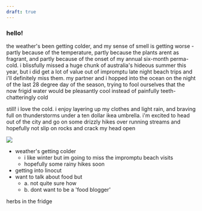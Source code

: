 ```yaml
---
draft: true
---
```

### hello!
the weather's been getting colder, and my sense of smell is getting worse - partly because of the temperature, partly because the plants arent as fragrant, and partly because of the onset of my annual six-month perma-cold. i blissfully missed a huge chunk of australia's hideous summer this year, but i did get a lot of value out of impromptu late night beach trips and i'll definitely miss them. my partner and i hopped into the ocean on the night of the last 28 degree day of the season, trying to fool ourselves that the now frigid water would be pleasantly cool instead of painfully teeth-chatteringly cold

still! i love the cold. i enjoy layering up my clothes and light rain, and braving full on thunderstorms under a ten dollar ikea umbrella. i'm excited to head out of the city and go on some drizzly hikes over running streams and hopefully not slip on rocks and crack my head open

![](/_assets/img/2025_05_01/ohwell.jpg)  



- weather's getting colder
  - i like winter but im going to miss the impromptu beach visits
  - hopefully some rainy hikes soon
- getting into linocut
- want to talk about food but 
  - a. not quite sure how
  - b. dont want to be a 'food blogger'

herbs in the fridge
